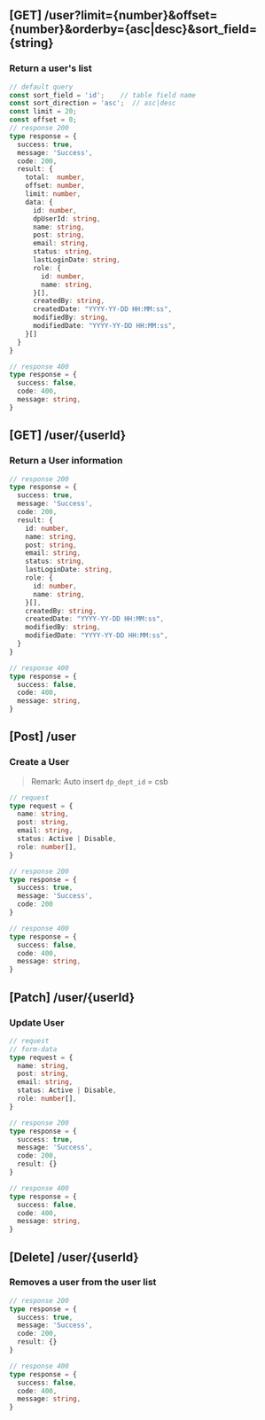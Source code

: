 ## [GET] /user?limit={number}&offset={number}&orderby={asc|desc}&sort_field={string}
### Return a user's list
```typescript
// default query
const sort_field = 'id';    // table field name
const sort_direction = 'asc';  // asc|desc
const limit = 20;
const offset = 0;
// response 200
type response = {
  success: true,
  message: 'Success',
  code: 200,
  result: {
    total:  number,
    offset: number,
    limit: number,
    data: {
      id: number,
      dpUserId: string,
      name: string,
      post: string,
      email: string,
      status: string,
      lastLoginDate: string,
      role: {
        id: number,
        name: string,
      }[],
      createdBy: string,
      createdDate: "YYYY-YY-DD HH:MM:ss",
      modifiedBy: string,
      modifiedDate: "YYYY-YY-DD HH:MM:ss",
    }[]
  }
}

// response 400
type response = {
  success: false,
  code: 400,
  message: string,
}
```

## [GET] /user/{userId}
### Return a User information
```typescript
// response 200
type response = {
  success: true,
  message: 'Success',
  code: 200,
  result: {
    id: number,
    name: string,
    post: string,
    email: string,
    status: string,
    lastLoginDate: string,
    role: {
      id: number,
      name: string,
    }[],
    createdBy: string,
    createdDate: "YYYY-YY-DD HH:MM:ss",
    modifiedBy: string,
    modifiedDate: "YYYY-YY-DD HH:MM:ss",
  }
}

// response 400
type response = {
  success: false,
  code: 400,
  message: string,
}
```

## [Post] /user
### Create a User
> Remark: Auto insert `dp_dept_id` = csb
```typescript
// request
type request = {
  name: string,
  post: string,
  email: string,
  status: Active | Disable,
  role: number[],
}

// response 200
type response = {
  success: true,
  message: 'Success',
  code: 200
}

// response 400
type response = {
  success: false,
  code: 400,
  message: string,
}
```

## [Patch] /user/{userId}
### Update User

```typescript
// request
// form-data
type request = {
  name: string,
  post: string,
  email: string,
  status: Active | Disable,
  role: number[],
}

// response 200
type response = {
  success: true,
  message: 'Success',
  code: 200,
  result: {}
}

// response 400
type response = {
  success: false,
  code: 400,
  message: string,
}
```

## [Delete] /user/{userId}
### Removes a user from the user list

```typescript
// response 200
type response = {
  success: true,
  message: 'Success',
  code: 200,
  result: {}
}

// response 400
type response = {
  success: false,
  code: 400,
  message: string,
}
```
